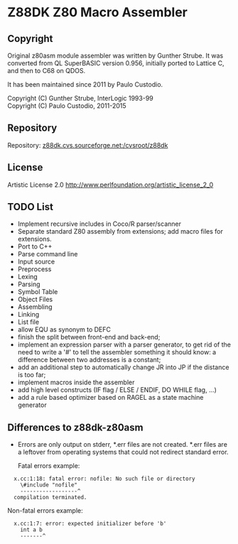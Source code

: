 Z88DK Z80 Macro Assembler
=========================

Copyright
---------
Original z80asm module assembler was written by Gunther Strube. 
It was converted from QL SuperBASIC version 0.956, initially ported to Lattice C,
and then to C68 on QDOS.

It has been maintained since 2011 by Paulo Custodio.

Copyright (C) Gunther Strube, InterLogic 1993-99  
Copyright (C) Paulo Custodio, 2011-2015

Repository
----------
Repository: <z88dk.cvs.sourceforge.net:/cvsroot/z88dk>

License
-------
Artistic License 2.0 <http://www.perlfoundation.org/artistic_license_2_0>

TODO List
---------
- Implement recursive includes in Coco/R parser/scanner
- Separate standard Z80 assembly from extensions; add macro files for extensions.
- Port to C++
- Parse command line
- Input source
- Preprocess
- Lexing
- Parsing
- Symbol Table
- Object Files
- Assembling 
- Linking
- List file
- allow EQU as synonym to DEFC
- finish the split between front-end and back-end;
- implement an expression parser with a parser generator, to get rid of
  the need to write a '#' to tell the assembler something it should know:
  a difference between two addresses is a constant;
- add an additional step to automatically change JR into JP if the
  distance is too far;
- implement macros inside the assembler
- add high level constructs (IF flag / ELSE / ENDIF, 
  DO WHILE flag, ...)
- add a rule based optimizer based on RAGEL as a state machine generator

Differences to z88dk-z80asm
---------------------------
- Errors are only output on stderr, *.err files are not created.
  *.err files are a leftover from operating systems that could not
  redirect standard error.

  Fatal errors example:  
```
  x.cc:1:18: fatal error: nofile: No such file or directory  
    \#include "nofile"  
    ------------------^  
  compilation terminated.
```

  Non-fatal errors example:  
```
  x.cc:1:7: error: expected initializer before 'b'  
    int a b  
    -------^ 
